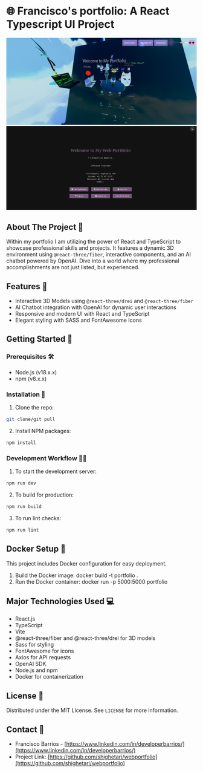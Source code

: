 # 🌐 Francisco's portfolio: A React Typescript UI Project
![Alt text](image.png)
![Alt text](image-1.png)
## About The Project 📜
Within my portfolio I am utilizing the power of React and TypeScript to showcase professional skills and projects. It features a dynamic 3D environment using `@react-three/fiber`, interactive components, and an AI chatbot powered by OpenAI. Dive into a world where my professional accomplishments are not just listed, but experienced.

## Features 🌟
- Interactive 3D Models using `@react-three/drei` and `@react-three/fiber`
- AI Chatbot integration with OpenAI for dynamic user interactions
- Responsive and modern UI with React and TypeScript
- Elegant styling with SASS and FontAwesome Icons

## Getting Started 🚀

### Prerequisites 🛠️
- Node.js (v18.x.x)
- npm (v8.x.x)

### Installation 💾
1. Clone the repo:
```bash
git clone/git pull
```
2. Install NPM packages:
```bash
npm install
```

### Development Workflow 👨‍💻
1. To start the development server:
```bash
npm run dev
```
2. To build for production:
```bash
npm run build
```
3. To run lint checks:
```bash
npm run lint
```
## Docker Setup 🐳
This project includes Docker configuration for easy deployment.

1. Build the Docker image: docker build -t portfolio .
2. Run the Docker container: docker run -p 5000:5000 portfolio

## Major Technologies Used 💻
- React.js
- TypeScript
- Vite
- @react-three/fiber and @react-three/drei for 3D models
- Sass for styling
- FontAwesome for icons
- Axios for API requests
- OpenAI SDK
- Node.js and npm
- Docker for containerization

## License 📄
Distributed under the MIT License. See `LICENSE` for more information.

## Contact 📧
- Francisco Barrios - [https://www.linkedin.com/in/developerbarrios/](https://www.linkedin.com/in/developerbarrios/)
- Project Link: [https://github.com/shighetari/webportfolio](https://github.com/shighetari/webportfolio)


